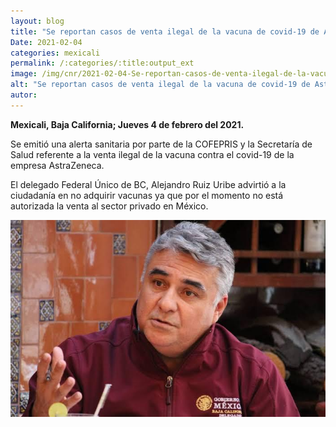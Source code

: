 ```yaml
---
layout: blog
title: "Se reportan casos de venta ilegal de la vacuna de covid-19 de AstraZeneca"
Date: 2021-02-04
categories: mexicali
permalink: /:categories/:title:output_ext
image: /img/cnr/2021-02-04-Se-reportan-casos-de-venta-ilegal-de-la-vacuna-de-covid-19-de-AstraZeneca.jpg
alt: "Se reportan casos de venta ilegal de la vacuna de covid-19 de AstraZeneca"
autor:
---
```


**Mexicali, Baja California; Jueves 4 de febrero del 2021.** 

Se emitió una alerta sanitaria por parte de la COFEPRIS y la Secretaría de Salud referente a la venta ilegal de la vacuna contra el covid-19 de la empresa AstraZeneca. 

El delegado Federal Único de BC, Alejandro Ruiz Uribe advirtió a la ciudadanía en no adquirir vacunas ya que por el momento no está autorizada la venta al sector privado en México. 

<div id="carouselExampleSlidesOnly" class="carousel slide" data-ride="carousel">
  <div class="carousel-inner">
    <div class="carousel-item active">
       <img class="d-block w-100" src="/img/cnr/2021-02-04-Se-reportan-casos-de-venta-ilegal-de-la-vacuna-de-covid-19-de-AstraZeneca.jpg" loading="lazy"  alt="Se reportan casos de venta ilegal de la vacuna de covid-19 de AstraZeneca">
    </div>
  </div>
</div>

